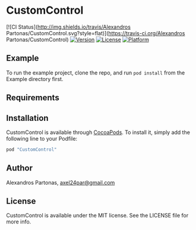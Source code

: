 # CustomControl

[![CI Status](http://img.shields.io/travis/Alexandros Partonas/CustomControl.svg?style=flat)](https://travis-ci.org/Alexandros Partonas/CustomControl)
[![Version](https://img.shields.io/cocoapods/v/CustomControl.svg?style=flat)](http://cocoapods.org/pods/CustomControl)
[![License](https://img.shields.io/cocoapods/l/CustomControl.svg?style=flat)](http://cocoapods.org/pods/CustomControl)
[![Platform](https://img.shields.io/cocoapods/p/CustomControl.svg?style=flat)](http://cocoapods.org/pods/CustomControl)

## Example

To run the example project, clone the repo, and run `pod install` from the Example directory first.

## Requirements

## Installation

CustomControl is available through [CocoaPods](http://cocoapods.org). To install
it, simply add the following line to your Podfile:

```ruby
pod "CustomControl"
```

## Author

Alexandros Partonas, axel24par@gmail.com

## License

CustomControl is available under the MIT license. See the LICENSE file for more info.
